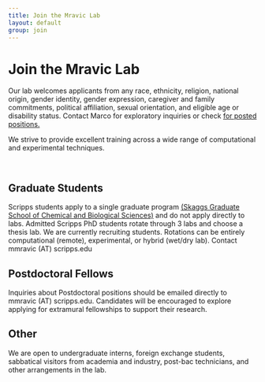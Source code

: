 ```yaml
---
title: Join the Mravic Lab
layout: default
group: join
---
```


# Join the Mravic Lab
Our lab welcomes applicants from any race, ethnicity, religion, national origin, gender identity, gender expression, caregiver and family commitments, political affiliation, sexual orientation, and eligible age or disability status.  Contact Marco for exploratory inquiries or check [for posted positions.](https://www.scripps.edu/careers/)

We strive to provide excellent training across a wide range of computational and experimental techniques.

<br/>

## Graduate Students

Scripps students apply to a single graduate program [(Skaggs Graduate School of Chemical and Biological Sciences)](https://www.scripps.edu/careers/) and do not apply directly to labs.  Admitted Scripps PhD  students rotate through 3 labs and choose a thesis lab.  We are currently recruiting students.  Rotations can be entirely computational (remote), experimental, or hybrid (wet/dry lab). Contact mmravic (AT) scripps.edu


## Postdoctoral Fellows

Inquiries about Postdoctoral positions should be emailed directly to mmravic (AT) scripps.edu. Candidates will be encouraged to explore applying for extramural fellowships to support their research.


## Other 

We are open to undergraduate interns, foreign exchange students, sabbatical visitors from academia and industry, post-bac technicians, and other arrangements in the lab. 
